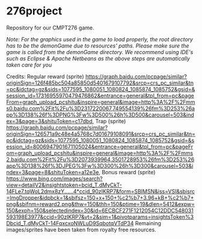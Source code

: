 # 276project

Repository for our CMPT276 game.

_Note: For the graphics used in the game to load properly, the root directory has to be the demonGame due to resources' paths. Please make sure the game is called from the demonGame directory. We recommend using IDE's such as Eclipse & Apache Netbeans as the above steps are automatically taken care for you_

Credits: Regular reward (sprite) https://graph.baidu.com/pcpage/similar?originSign=126f485bc504a85850d5401679107792&srcp=crs_pc_similar&tn=pc&idctag=gz&sids=1077595_1080051_1080824_1085874_1085752&gsid=&session_id=17316955970479476862&entrance=general&tpl_from=pc&pageFrom=graph_upload_pcshitu&inspire=general&image=http%3A%2F%2Fmms0.baidu.com%2Fit%2Fu%3D2317220067,749554139%26fm%3D253%26app%3D138%26f%3DPNG%3Fw%3D500%26h%3D500&carousel=503&index=3&page=3&shituToken=c17dbd, Trap (sprite) https://graph.baidu.com/pcpage/similar?originSign=126571a9c48e4a5768c7d01679108091&srcp=crs_pc_similar&tn=pc&idctag=gz&sids=1077595_1080051_1080824_1085874_1085752&gsid=&session_id=8006947901671105024&entrance=general&tpl_from=pc&pageFrom=graph_upload_pcshitu&inspire=general&image=http%3A%2F%2Fmms2.baidu.com%2Fit%2Fu%3D2073939964,3501728953%26fm%3D253%26app%3D138%26f%3DJPEG%3Fw%3D300%26h%3D300&carousel=503&index=3&page=8&shituToken=a12e3e, Bonus reward (sprite) https://www.bing.com/images/search?view=detailV2&insightstoken=bcid_T.dMyCkT-14FLe7.tqWoL2dmx8zY......4*ccid_90zIKRP7&form=SBIMSN&iss=VSI&sbisrc=ImgDropper&idpbck=1&sbifsz=150+x+150+%c2%b7+3.96+kB+%c2%b7+png&sbifnm=reward2.png&thw=150&thh=150&ptime=19&dlen=5412&expw=150&exph=150&selectedindex=30&id=6ECBCF271F1212054C12DDC548031593198E3977&ccid=90zIKRP7&vt=2&sim=1&pivotparams=insightsToken%3Dbcid_T.dMyCkT-14FqxcxoNWLuD9SqbotqVTdP34 Remaining images/sprites have been taken from royalty free resources.
